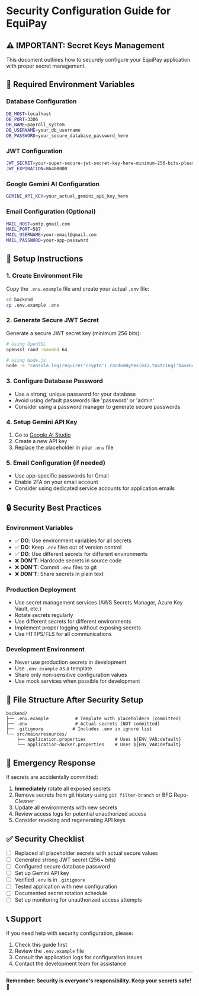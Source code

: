 # Security Configuration Guide for EquiPay

## ⚠️ IMPORTANT: Secret Keys Management

This document outlines how to securely configure your EquiPay application with proper secret management.

## 🔑 Required Environment Variables

### Database Configuration
```bash
DB_HOST=localhost
DB_PORT=3306
DB_NAME=payroll_system
DB_USERNAME=your_db_username
DB_PASSWORD=your_secure_database_password_here
```

### JWT Configuration
```bash
JWT_SECRET=your-super-secure-jwt-secret-key-here-minimum-256-bits-please-change-this
JWT_EXPIRATION=86400000
```

### Google Gemini AI Configuration
```bash
GEMINI_API_KEY=your_actual_gemini_api_key_here
```

### Email Configuration (Optional)
```bash
MAIL_HOST=smtp.gmail.com
MAIL_PORT=587
MAIL_USERNAME=your-email@gmail.com
MAIL_PASSWORD=your-app-password
```

## 🚀 Setup Instructions

### 1. Create Environment File
Copy the `.env.example` file and create your actual `.env` file:
```bash
cd backend
cp .env.example .env
```

### 2. Generate Secure JWT Secret
Generate a secure JWT secret key (minimum 256 bits):
```bash
# Using OpenSSL
openssl rand -base64 64

# Using Node.js
node -e "console.log(require('crypto').randomBytes(64).toString('base64'))"
```

### 3. Configure Database Password
- Use a strong, unique password for your database
- Avoid using default passwords like 'password' or 'admin'
- Consider using a password manager to generate secure passwords

### 4. Setup Gemini API Key
1. Go to [Google AI Studio](https://makersuite.google.com/app/apikey)
2. Create a new API key
3. Replace the placeholder in your `.env` file

### 5. Email Configuration (if needed)
- Use app-specific passwords for Gmail
- Enable 2FA on your email account
- Consider using dedicated service accounts for application emails

## 🔒 Security Best Practices

### Environment Variables
- ✅ **DO**: Use environment variables for all secrets
- ✅ **DO**: Keep `.env` files out of version control
- ✅ **DO**: Use different secrets for different environments
- ❌ **DON'T**: Hardcode secrets in source code
- ❌ **DON'T**: Commit `.env` files to git
- ❌ **DON'T**: Share secrets in plain text

### Production Deployment
- Use secret management services (AWS Secrets Manager, Azure Key Vault, etc.)
- Rotate secrets regularly
- Use different secrets for different environments
- Implement proper logging without exposing secrets
- Use HTTPS/TLS for all communications

### Development Environment
- Never use production secrets in development
- Use `.env.example` as a template
- Share only non-sensitive configuration values
- Use mock services when possible for development

## 📝 File Structure After Security Setup
```
backend/
├── .env.example          # Template with placeholders (committed)
├── .env                  # Actual secrets (NOT committed)
├── .gitignore           # Includes .env in ignore list
└── src/main/resources/
    ├── application.properties           # Uses ${ENV_VAR:default}
    └── application-docker.properties    # Uses ${ENV_VAR:default}
```

## 🚨 Emergency Response

If secrets are accidentally committed:
1. **Immediately** rotate all exposed secrets
2. Remove secrets from git history using `git filter-branch` or BFG Repo-Cleaner
3. Update all environments with new secrets
4. Review access logs for potential unauthorized access
5. Consider revoking and regenerating API keys

## ✅ Security Checklist

- [ ] Replaced all placeholder secrets with actual secure values
- [ ] Generated strong JWT secret (256+ bits)
- [ ] Configured secure database password
- [ ] Set up Gemini API key
- [ ] Verified `.env` is in `.gitignore`
- [ ] Tested application with new configuration
- [ ] Documented secret rotation schedule
- [ ] Set up monitoring for unauthorized access attempts

## 📞 Support

If you need help with security configuration, please:
1. Check this guide first
2. Review the `.env.example` file
3. Consult the application logs for configuration issues
4. Contact the development team for assistance

---
**Remember: Security is everyone's responsibility. Keep your secrets safe!** 🔐